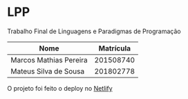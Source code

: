 # LPP
Trabalho Final de Linguagens e Paradigmas de Programação

|        Nome          |   Matrícula   |
|----------------------|---------------|
| Marcos Mathias Pereira |   201508740   |
| Mateus Silva de Sousa  |   201802778   |


O projeto foi feito o deploy no [Netlify](https://chimerical-chaja-e842fc.netlify.app/)
